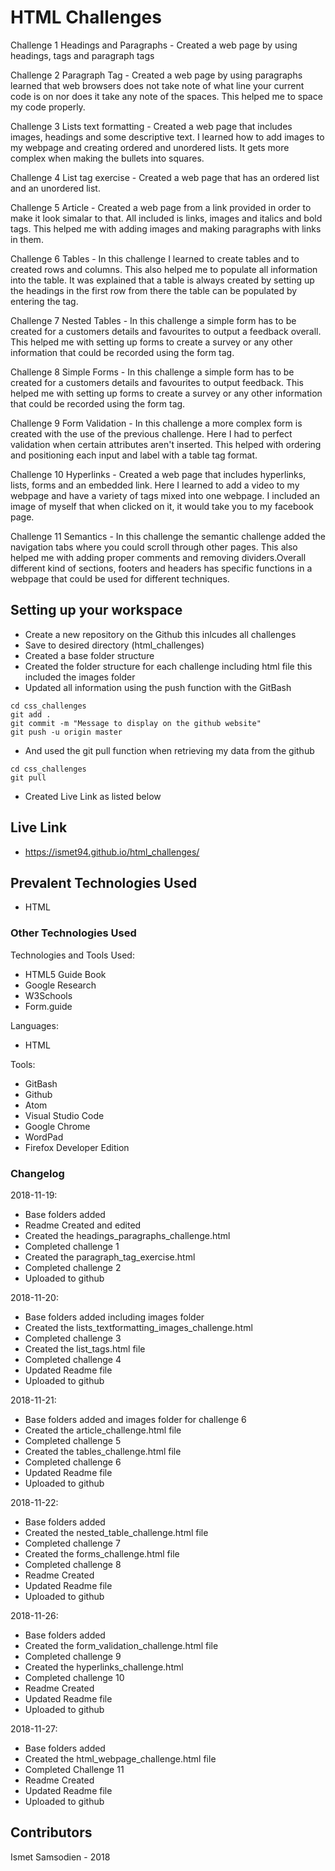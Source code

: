 # HTML Challenges

Challenge 1 Headings and Paragraphs - Created a web page by using headings, tags and paragraph tags 

Challenge 2 Paragraph Tag - Created a web page by using paragraphs learned that web browsers does not take note of what line your current code is on nor does it take any note of the spaces. This helped me to space my code properly.

Challenge 3 Lists text formatting - Created a web page that includes images, headings and some descriptive text. I learned how to add images to my webpage and creating ordered and unordered lists. It gets more complex when making the bullets into squares.

Challenge 4 List tag exercise - Created a web page that has an ordered list and an unordered list.

Challenge 5 Article - Created a web page from a link provided in order to make it look simalar to that. All included is links, images and italics and bold tags. This helped me with adding images and making paragraphs with links in them. 

Challenge 6 Tables - In this challenge I learned to create tables and to created rows and columns. This also helped me to populate all information into the table. It was explained that a table is always created by setting up the headings in the first row from there the table can be populated by entering the <td> tag.

Challenge 7 Nested Tables - In this challenge a simple form has to be created for a customers details and favourites to output a feedback overall. This helped me with setting up forms to create a survey or any other information that could be recorded using the form tag.

Challenge 8 Simple Forms - In this challenge a simple form has to be created for a customers details and favourites to output  feedback. This helped me with setting up forms to create a survey or any other information that could be recorded using the form tag.

Challenge 9 Form Validation - In this challenge a more complex form is created with the use of the previous challenge. Here I had to perfect validation when certain attributes aren't inserted. This helped with ordering and positioning each input and label with a table tag format.

Challenge 10 Hyperlinks - Created a web page that includes hyperlinks, lists, forms and an embedded link. Here I learned to add a video to my webpage and have a variety of tags mixed into one webpage. I included an image of myself that when clicked on it, it would take you to my facebook page.

Challenge 11 Semantics - In this challenge the semantic challenge added the navigation tabs where you could scroll through other pages. This also helped me with adding proper comments and removing dividers.Overall different kind of sections, footers and headers has specific functions in a webpage that could be used for different techniques.


## Setting up your workspace

- Create a new repository on the Github this inlcudes all challenges
- Save to desired directory (html_challenges)
- Created a base folder structure
- Created the folder structure for each challenge including html file this included the images folder
- Updated all information using the push function with the GitBash
```
cd css_challenges
git add .
git commit -m "Message to display on the github website"
git push -u origin master

```
- And used the git pull function when retrieving my data from the github
```
cd css_challenges
git pull

```
- Created Live Link as listed below


## Live Link

- https://ismet94.github.io/html_challenges/

## Prevalent Technologies Used

- HTML

### Other Technologies Used

Technologies and Tools Used:

- HTML5 Guide Book
- Google Research
- W3Schools
- Form.guide

Languages:

- HTML

Tools:

- GitBash
- Github
- Atom
- Visual Studio Code
- Google Chrome
- WordPad
- Firefox Developer Edition

### Changelog

2018-11-19:
- Base folders added
- Readme Created and edited
- Created the headings_paragraphs_challenge.html 
- Completed challenge 1 
- Created the paragraph_tag_exercise.html 
- Completed challenge 2
- Uploaded to github

2018-11-20:
- Base folders added including images folder
- Created the lists_textformatting_images_challenge.html 
- Completed challenge 3 
- Created the list_tags.html file
- Completed challenge 4
- Updated Readme file
- Uploaded to github

2018-11-21:
- Base folders added and images folder for challenge 6
- Created the article_challenge.html file
- Completed challenge 5
- Created the tables_challenge.html file
- Completed challenge 6
- Updated Readme file
- Uploaded to github

2018-11-22:
- Base folders added
- Created the nested_table_challenge.html file
- Completed challenge 7
- Created the forms_challenge.html file
- Completed challenge 8
- Readme Created 
- Updated Readme file
- Uploaded to github

2018-11-26:
- Base folders added
- Created the form_validation_challenge.html file
- Completed challenge 9
- Created the hyperlinks_challenge.html 
- Completed challenge 10
- Readme Created 
- Updated Readme file
- Uploaded to github

2018-11-27:

- Base folders added
- Created the html_webpage_challenge.html file
- Completed Challenge 11
- Readme Created 
- Updated Readme file
- Uploaded to github


## Contributors

Ismet Samsodien - 2018



